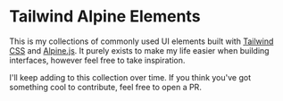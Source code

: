 # Tailwind Alpine Elements

This is my collections of commonly used UI elements built with [Tailwind CSS](https://tailwindcss.com/) and [Alpine.js](https://github.com/alpinejs/alpine/). It purely exists to make my life easier when building interfaces, however feel free to take inspiration.

I'll keep adding to this collection over time. If you think you've got something cool to contribute, feel free to open a PR.